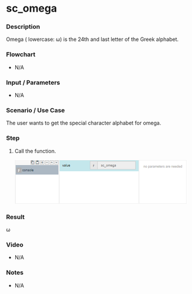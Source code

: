 ﻿# sc_omega

### Description

Omega ( lowercase: ω) is the 24th and last letter of the Greek alphabet.

### Flowchart

- N/A 

### Input / Parameters

- N/A

### Scenario / Use Case

The user wants to get the special character alphabet for omega.

### Step

1. Call the function.
    
    ![](../../../../document/function/SpecialCharacter/sc_omega1/sc_omega-step-1.png?raw=true)
 
### Result

 ω
 
### Video

- N/A

<!--[![Video](http://i.imgur.com/Ot5DWAW.png)](https://youtu.be/StTqXEQ2l-Y?t=35s)-->

### Notes

- N/A